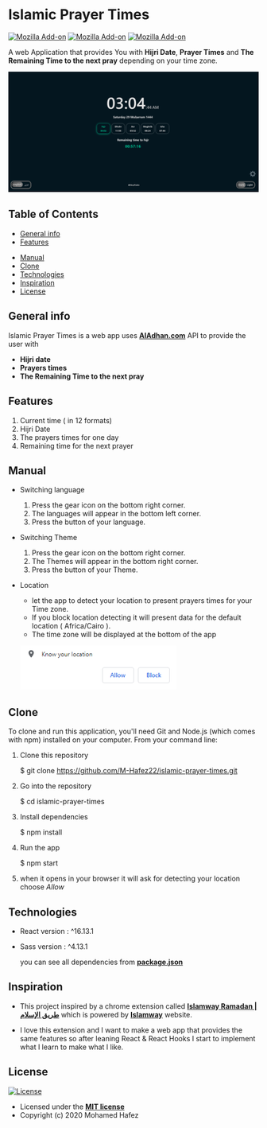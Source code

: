 
# Islamic Prayer Times

[![Mozilla Add-on](https://img.shields.io/amo/users/islamic-prayer-times?style=social&logo=firefox)](https://addons.mozilla.org/en-US/firefox/addon/islamic-prayer-times/)
[![Mozilla Add-on](https://img.shields.io/amo/dw/islamic-prayer-times?style=social&logo=firefox)](https://addons.mozilla.org/en-US/firefox/addon/islamic-prayer-times/)
[![Mozilla Add-on](https://img.shields.io/amo/stars/islamic-prayer-times?style=falt&logo=firefox)](https://addons.mozilla.org/en-US/firefox/addon/islamic-prayer-times/)

A web Application that provides You with **Hijri Date**, **Prayer Times** and **The Remaining Time to the next pray** depending on your time zone.

![App preview](./Readme_assets/app-preview.png)

## Table of Contents

- [General info](#general-info)
- [Features](#features)
<!-- - [Upcoming Features](#upcoming-features) -->
- [Manual](#manual)
- [Clone](#clone)
- [Technologies](#technologies)
- [Inspiration](#inspiration)
- [License](#license)

## General info

Islamic Prayer Times is a web app uses **[AlAdhan.com](https://aladhan.com/prayer-times-api)** API to provide the user with

- **Hijri date**
- **Prayers times**
- **The Remaining Time to the next pray**

## Features

1. Current time ( in 12 formats)
2. Hijri Date
3. The prayers times for one day
4. Remaining time for the next prayer

<!-- ## Upcoming Features -->

## Manual

- Switching language
  1. Press the gear icon on the bottom right corner.
  2. The languages will appear in the bottom left corner.
  3. Press the button of your language.

- Switching Theme
  1. Press the gear icon on the bottom right corner.
  2. The Themes will appear in the bottom right corner.
  3. Press the button of your Theme.

 - Location
	 - let the app to detect your location to present prayers times for your Time zone.
	 -  If you block location detecting it will present data for the default location ( Africa/Cairo ).
	 - The time zone will be displayed at the bottom of the app


    ![press Allow](./Readme_assets/allow.png)

## Clone

To clone and run this application, you'll need Git and Node.js (which comes with npm) installed on your computer.
From your command line:

1. Clone this repository

	$ git clone https://github.com/M-Hafez22/islamic-prayer-times.git

1. Go into the repository

    $ cd islamic-prayer-times

3. Install dependencies

	$ npm install

4. Run the app

	$ npm start

5. when it opens in your browser it will ask for detecting your location
	choose *Allow*

## Technologies

 - React version : ^16.13.1
 - Sass version   : ^4.13.1

    you can see all dependencies from **[package.json](package.json)**

## Inspiration

- 	This project inspired by a chrome extension called **[Islamway Ramadan | طريق الإسلام](https://chrome.google.com/webstore/detail/islamway-ramadan-%D8%B7%D8%B1%D9%8A%D9%82-%D8%A7%D9%84%D8%A5/mcbgkoikidgnmbekipnnhhhjhcaioflb)** which is powered by **[Islamway](https://ar.islamway.net/)** website.

- I love this extension and I want to make a web app that provides the same features so after leaning React & React Hooks I start to implement what I learn to make what I like.

## License

[![License](http://img.shields.io/:license-mit-blue.svg?style=flat-square)](http://badges.mit-license.org)

- Licensed under the **[MIT license](LICENSE)**
- Copyright (c) 2020 Mohamed Hafez
